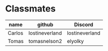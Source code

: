 # Classmates

|  name  |     github     |    Discord     |
| ------ | -------------- | -------------- |
| Carlos | lostineverland | lostineverland |
|  Tomas |  tomasnelson2  |     elyolky    |

